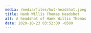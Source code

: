 ```yaml
---
media: /media/files/hwt-headshot.jpeg
title: Hank Willis Thomas Headshot
alt: A headshot of Hank Willis Thomas
date: 2020-10-23 03:52:00 -0500
---
```


